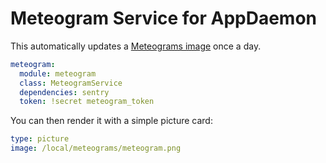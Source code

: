 # Meteogram Service for AppDaemon

This automatically updates a [Meteograms image](https://meteograms.com) once a day.

```yaml
meteogram:
  module: meteogram
  class: MeteogramService
  dependencies: sentry
  token: !secret meteogram_token
```

You can then render it with a simple picture card:

```yaml
type: picture
image: /local/meteograms/meteogram.png
```
